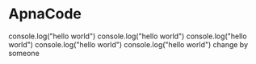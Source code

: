 # ApnaCode
console.log("hello world")
console.log("hello world")
console.log("hello world")
console.log("hello world")
console.log("hello world")
change by someone

